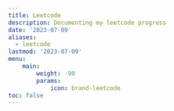 ```yaml
---
title: Leetcode
description: Documenting my leetcode progress
date: '2023-07-09'
aliases:
  - leetcode
lastmod: '2023-07-09'
menu:
    main: 
        weight: -90
        params:
            icon: brand-leetcode
toc: false
---
```


